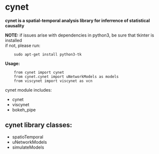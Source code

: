 cynet
=====

 **cynet is a spatial-temporal analysis library for inferrence of statistical causality**

**NOTE:** if issues arise with dependencies in python3, be sure that tkinter is installed  
if not, please run:

```
	sudo apt-get install python3-tk
```

**Usage:**

```
	from cynet import cynet
	from cynet.cynet import uNetworkModels as models
	from viscynet import viscynet as vcn
```

cynet module includes:  
-   cynet
-   viscynet
-   bokeh\_pipe

cynet library classes:
----------------------

-   spatioTemporal
-   uNetworkModels
-   simulateModels

